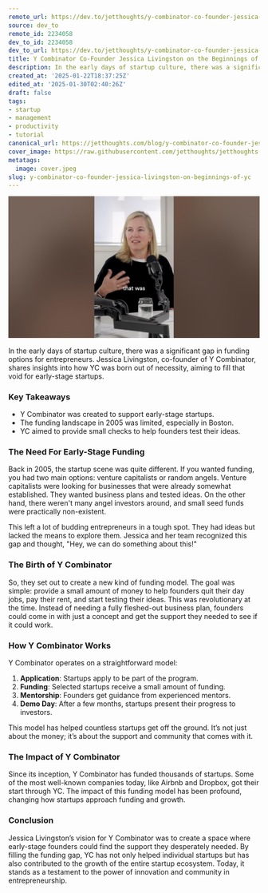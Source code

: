 ```yaml
---
remote_url: https://dev.to/jetthoughts/y-combinator-co-founder-jessica-livingston-on-the-beginnings-of-yc-3kp
source: dev_to
remote_id: 2234058
dev_to_id: 2234058
dev_to_url: https://dev.to/jetthoughts/y-combinator-co-founder-jessica-livingston-on-the-beginnings-of-yc-3kp
title: Y Combinator Co-Founder Jessica Livingston on the Beginnings of YC
description: In the early days of startup culture, there was a significant gap in funding options for...
created_at: '2025-01-22T18:37:25Z'
edited_at: '2025-01-30T02:40:26Z'
draft: false
tags:
- startup
- management
- productivity
- tutorial
canonical_url: https://jetthoughts.com/blog/y-combinator-co-founder-jessica-livingston-on-beginnings-of-yc/
cover_image: https://raw.githubusercontent.com/jetthoughts/jetthoughts.github.io/master/content/blog/y-combinator-co-founder-jessica-livingston-on-beginnings-of-yc/cover.jpeg
metatags:
  image: cover.jpeg
slug: y-combinator-co-founder-jessica-livingston-on-beginnings-of-yc
---
```

[![Y Combinator Co-Founder Jessica Livingston on the Beginnings of YC](file_0.jpg)](https://www.youtube.com/watch?v=ywdFD0cAq2E)

In the early days of startup culture, there was a significant gap in funding options for entrepreneurs. Jessica Livingston, co-founder of Y Combinator, shares insights into how YC was born out of necessity, aiming to fill that void for early-stage startups.

### Key Takeaways

*   Y Combinator was created to support early-stage startups.
*   The funding landscape in 2005 was limited, especially in Boston.
*   YC aimed to provide small checks to help founders test their ideas.

### The Need For Early-Stage Funding

Back in 2005, the startup scene was quite different. If you wanted funding, you had two main options: venture capitalists or random angels. Venture capitalists were looking for businesses that were already somewhat established. They wanted business plans and tested ideas. On the other hand, there weren't many angel investors around, and small seed funds were practically non-existent.

This left a lot of budding entrepreneurs in a tough spot. They had ideas but lacked the means to explore them. Jessica and her team recognized this gap and thought, "Hey, we can do something about this!"

### The Birth of Y Combinator

So, they set out to create a new kind of funding model. The goal was simple: provide a small amount of money to help founders quit their day jobs, pay their rent, and start testing their ideas. This was revolutionary at the time. Instead of needing a fully fleshed-out business plan, founders could come in with just a concept and get the support they needed to see if it could work.

### How Y Combinator Works

Y Combinator operates on a straightforward model:

1.  **Application**: Startups apply to be part of the program.
2.  **Funding**: Selected startups receive a small amount of funding.
3.  **Mentorship**: Founders get guidance from experienced mentors.
4.  **Demo Day**: After a few months, startups present their progress to investors.

This model has helped countless startups get off the ground. It’s not just about the money; it’s about the support and community that comes with it.

### The Impact of Y Combinator

Since its inception, Y Combinator has funded thousands of startups. Some of the most well-known companies today, like Airbnb and Dropbox, got their start through YC. The impact of this funding model has been profound, changing how startups approach funding and growth.

### Conclusion

Jessica Livingston’s vision for Y Combinator was to create a space where early-stage founders could find the support they desperately needed. By filling the funding gap, YC has not only helped individual startups but has also contributed to the growth of the entire startup ecosystem. Today, it stands as a testament to the power of innovation and community in entrepreneurship.